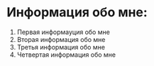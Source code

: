 # Информация обо мне:
1. Первая информауция обо мне
2. Вторая информация обо мне
3. Третья информация обо мне
4. Четвертая информация обо мне

